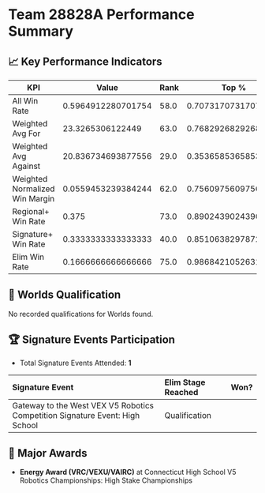 # Team 28828A Performance Summary

## 📈 Key Performance Indicators
| KPI | Value | Rank | Top % |
| --- | ----- | ---- | ----- |
| All Win Rate | 0.5964912280701754 | 58.0 | 0.7073170731707317 |
| Weighted Avg For | 23.3265306122449 | 63.0 | 0.7682926829268293 |
| Weighted Avg Against | 20.836734693877556 | 29.0 | 0.35365853658536583 |
| Weighted Normalized Win Margin | 0.0559453239384244 | 62.0 | 0.7560975609756098 |
| Regional+ Win Rate | 0.375 | 73.0 | 0.8902439024390244 |
| Signature+ Win Rate | 0.3333333333333333 | 40.0 | 0.851063829787234 |
| Elim Win Rate | 0.1666666666666666 | 75.0 | 0.9868421052631579 |


## 🎯 Worlds Qualification
No recorded qualifications for Worlds found.

## 🏆 Signature Events Participation
- Total Signature Events Attended: **1**

| Signature Event | Elim Stage Reached | Won? |
|:----------------|:-------------------|:----|
| Gateway to the West VEX V5 Robotics Competition Signature Event: High School | Qualification |  |


## 🥇 Major Awards
- **Energy Award (VRC/VEXU/VAIRC)** at Connecticut High School V5 Robotics Championships: High Stake Championships


